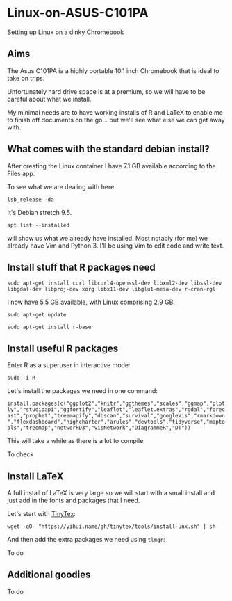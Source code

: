 # Linux-on-ASUS-C101PA
Setting up Linux on a dinky Chromebook

## Aims

The Asus C101PA ia a highly portable 10.1 inch Chromebook that is ideal to take on trips.

Unfortunately hard drive space is at a premium, so we will have to be careful about what we install.

My minimal needs are to have working installs of R and LaTeX to enable me to finish off documents on the go... but we'll see what else we can get away with.

## What comes with the standard debian install?

After creating the Linux container I have 7.1 GB available according to the Files app.

To see what we are dealing with here:

```lsb_release -da```

It's Debian stretch 9.5.

```apt list --installed```

will show us what we already have installed.  Most notably (for me) we already have Vim and Python 3.  I'll be using Vim to edit code and write text.

## Install stuff that R packages need

```sudo apt-get install curl libcurl4-openssl-dev libxml2-dev libssl-dev libgdal-dev libproj-dev xorg libx11-dev libglu1-mesa-dev r-cran-rgl```

I now have 5.5 GB available, with Linux comprising 2.9 GB.

```sudo apt-get update```

```sudo apt-get install r-base```


## Install useful R packages

Enter R as a superuser in interactive mode:

```sudo -i R```

Let's install the packages we need in one command:

```install.packages(c("ggplot2","knitr","ggthemes","scales","ggmap","plotly","rstudioapi","ggfortify","leaflet","leaflet.extras","rgdal","forecast","prophet","treemapify","dbscan","survival","googleVis","rmarkdown","flexdashboard","highcharter","arules","devtools","tidyverse","maptools","treemap","networkD3","visNetwork","DiagrammeR","DT"))```

This will take a while as there is a lot to compile.

To check

## Install LaTeX

A full install of LaTeX is very large so we will start with a small install and just add in the fonts and packages that I need.

Let's start with [TinyTex](https://yihui.name/tinytex/):

```wget -qO- "https://yihui.name/gh/tinytex/tools/install-unx.sh" | sh```

And then add the extra packages we need using ```tlmgr```:

To do

## Additional goodies

To do
